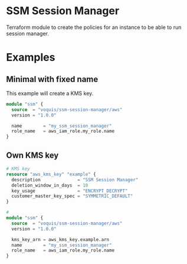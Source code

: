 SSM Session Manager
===
Terraform module to create the policies for an instance to be able to run session manager.

# Examples
## Minimal with fixed name
This example will create a KMS key.

```terraform
module "ssm" {
  source  = "voquis/ssm-session-manager/aws"
  version = "1.0.0"

  name        = "my_ssm_session_manager"
  role_name   = aws_iam_role.my_role.name
}
```

## Own KMS key

```terraform
# KMS key
resource "aws_kms_key" "example" {
  description              = "SSM Session Manager"
  deletion_window_in_days  = 10
  key_usage                = "ENCRYPT_DECRYPT"
  customer_master_key_spec = "SYMMETRIC_DEFAULT"
}

#
module "ssm" {
  source  = "voquis/ssm-session-manager/aws"
  version = "1.0.0"

  kms_key_arn = aws_kms_key.example.arn
  name        = "my_ssm_session_manager"
  role_name   = aws_iam_role.my_role.name
}
```
